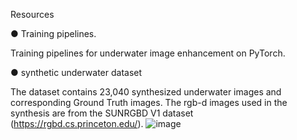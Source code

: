 Resources

● Training pipelines.

Training pipelines for underwater image enhancement on PyTorch.

● synthetic underwater dataset

The dataset contains 23,040 synthesized underwater images and corresponding Ground Truth images.
The rgb-d images used in the synthesis are from the SUNRGBD V1 dataset (https://rgbd.cs.princeton.edu/).
![image](https://github.com/XianjieH/UDAFT/assets/114477216/d53162d8-e7ba-4f26-b29c-2c75ea2375c8)


